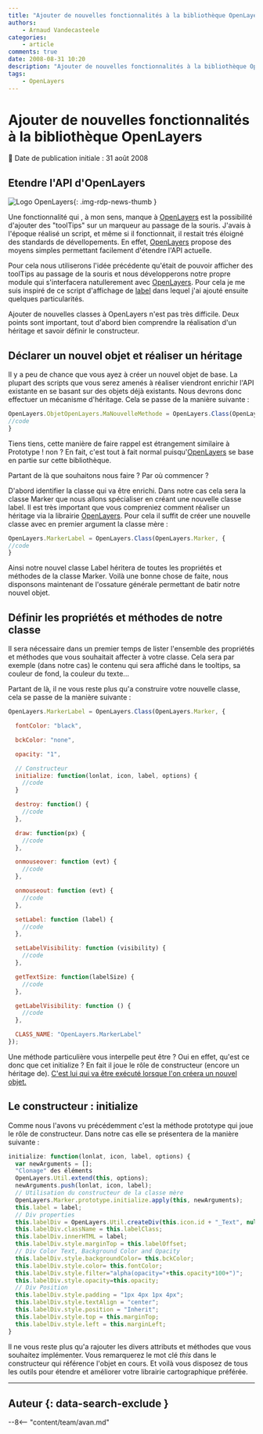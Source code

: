 ```yaml
---
title: "Ajouter de nouvelles fonctionnalités à la bibliothèque OpenLayers"
authors:
    - Arnaud Vandecasteele
categories:
    - article
comments: true
date: 2008-08-31 10:20
description: "Ajouter de nouvelles fonctionnalités à la bibliothèque OpenLayers"
tags:
    - OpenLayers
---
```


# Ajouter de nouvelles fonctionnalités à la bibliothèque OpenLayers

:calendar: Date de publication initiale : 31 août 2008

## Etendre l'API d'OpenLayers

![Logo OpenLayers](https://cdn.geotribu.fr/img/logos-icones/logiciels_librairies/openlayers.png){: .img-rdp-news-thumb }

Une fonctionnalité qui , à mon sens, manque à [OpenLayers](http://openlayers.org/ "Site internet <a href=") est la possibilité d'ajouter des "toolTips" sur un marqueur au passage de la souris. J'avais à l'époque réalisé un script, et même si il fonctionnait, il restait trés éloigné des standards de dévellopements. En effet, [OpenLayers](http://openlayers.org/ "Site internet OpenLayers") propose des moyens simples permettant facilement d'étendre l'API actuelle.

Pour cela nous utiliserons l'idée précédente qu'était de pouvoir afficher des toolTips au passage de la souris et nous développerons notre propre module qui s'interfacera natullerement avec [OpenLayers](http://openlayers.org/ "Site internet OpenLayers"). Pour cela je me suis inspiré de ce script d'affichage de [label](http://trac.openlayers.org/ticket/751 "Script label OpenLayers") dans lequel j'ai ajouté ensuite quelques particularités.

Ajouter de nouvelles classes à OpenLayers n'est pas très difficile. Deux points sont important, tout d'abord bien comprendre la réalisation d'un héritage et savoir définir le constructeur.

## Déclarer un nouvel objet et réaliser un héritage

Il y a peu de chance que vous ayez à créer un nouvel objet de base. La plupart des scripts que vous serez amenés à réaliser viendront enrichir l'API existante en se basant sur des objets déjà existants. Nous devrons donc effectuer un mécanisme d'héritage. Cela se passe de la manière suivante :

```javascript
OpenLayers.ObjetOpenLayers.MaNouvelleMethode = OpenLayers.Class(OpenLayers.ClasseMere, {  
//code  
}
```

Tiens tiens, cette manière de faire rappel est étrangement similaire à Prototype ! non ? En fait, c'est tout à fait normal puisqu'[OpenLayers](http://openlayers.org/ "Site internet OpenLayers") se base en partie sur cette bibliothèque.

Partant de là que souhaitons nous faire ? Par où commencer ?

D'abord identifier la classe qui va être enrichi. Dans notre cas cela sera la classe Marker que nous allons spécialiser en créant une nouvelle classe label. Il est très important que vous compreniez comment réaliser un héritage via la librairie [OpenLayers](http://openlayers.org/ "Site internet OpenLayers"). Pour cela il suffit de créer une nouvelle classe avec en premier argument la classe mère :

```javascript
OpenLayers.MarkerLabel = OpenLayers.Class(OpenLayers.Marker, {  
//code  
}
```

Ainsi notre nouvel classe Label héritera de toutes les propriétés et méthodes de la classe Marker. Voilà une bonne chose de faite, nous disponsons maintenant de l'ossature générale permettant de batir notre nouvel objet.

## Définir les propriétés et méthodes de notre classe

Il sera nécessaire dans un premier temps de lister l'ensemble des propriétés et méthodes que vous souhaitait affecter à votre classe. Cela sera par exemple (dans notre cas) le contenu qui sera affiché dans le tooltips, sa couleur de fond, la couleur du texte...

Partant de là, il ne vous reste plus qu'a construire votre nouvelle classe, cela se passe de la manière suivante :

```javascript
OpenLayers.MarkerLabel = OpenLayers.Class(OpenLayers.Marker, {

  fontColor: "black",

  bckColor: "none",

  opacity: "1",

  // Constructeur  
  initialize: function(lonlat, icon, label, options) {  
    //code  
  }

  destroy: function() {  
    //code  
  },

  draw: function(px) {  
    //code  
  },

  onmouseover: function (evt) {  
    //code  
  },

  onmouseout: function (evt) {  
    //code  
  },

  setLabel: function (label) {  
    //code  
  },

  setLabelVisibility: function (visibility) {  
    //code  
  },

  getTextSize: function(labelSize) {  
    //code  
  },

  getLabelVisibility: function () {  
    //code  
  },

  CLASS_NAME: "OpenLayers.MarkerLabel"  
});
```

Une méthode particulière vous interpelle peut être ? Oui en effet, qu'est ce donc que cet initialize ? En fait il joue le rôle de constructeur (encore un héritage de). [C'est lui qui va être exécuté lorsque l'on créera un nouvel objet.](http://www.prototypejs.org "site internet prototype")

## Le constructeur : initialize

Comme nous l'avons vu précédemment c'est la méthode prototype qui joue le rôle de constructeur. Dans notre cas elle se présentera de la manière suivante :

```javascript
initialize: function(lonlat, icon, label, options) {  
  var newArguments = [];  
  "Clonage" des éléments  
  OpenLayers.Util.extend(this, options);  
  newArguments.push(lonlat, icon, label);  
  // Utilisation du constructeur de la classe mère  
  OpenLayers.Marker.prototype.initialize.apply(this, newArguments);  
  this.label = label;  
  // Div properties  
  this.labelDiv = OpenLayers.Util.createDiv(this.icon.id + "_Text", null, null);  
  this.labelDiv.className = this.labelClass;  
  this.labelDiv.innerHTML = label;  
  this.labelDiv.style.marginTop = this.labelOffset;  
  // Div Color Text, Background Color and Opacity  
  this.labelDiv.style.backgroundColor= this.bckColor;  
  this.labelDiv.style.color= this.fontColor;  
  this.labelDiv.style.filter="alpha(opacity="+this.opacity*100+")";  
  this.labelDiv.style.opacity=this.opacity;  
  // Div Position  
  this.labelDiv.style.padding = "1px 4px 1px 4px";  
  this.labelDiv.style.textAlign = "center";  
  this.labelDiv.style.position = "Inherit";  
  this.labelDiv.style.top = this.marginTop;  
  this.labelDiv.style.left = this.marginLeft;  
}
```

Il ne vous reste plus qu'a rajouter les divers attributs et méthodes que vous souhaitez implémenter. Vous remarquerez le mot clé *this* dans le constructeur qui référence l'objet en cours. Et voilà vous disposez de tous les outils pour étendre et améliorer votre librairie cartographique préférée.

----

## Auteur {: data-search-exclude }

--8<-- "content/team/avan.md"

